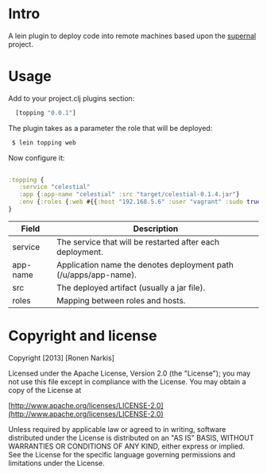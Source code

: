 # Intro

A lein plugin to deploy code into remote machines based upon the [supernal](https://github.com/celestial-ops/supernal) project.

# Usage

Add to your project.clj plugins section:

```clojure
  [topping "0.0.1"]
```

The plugin takes as a parameter the role that will be deployed:

```bash 
 $ lein topping web
```

Now configure it:

```clojure 
 
:topping {
   :service "celestial" 
   :app {:app-name "celestial" :src "target/celestial-0.1.4.jar"}
   :env {:roles {:web #{{:host "192.168.5.6" :user "vagrant" :sudo true}}}}
}

```

Field    | Description
---------|-------------
service  | The service that will be restarted after each deployment.
app-name | Application name the denotes deployment path (/u/apps/app-name).
src      | The deployed artifact (usually a jar file).
roles    | Mapping between roles and hosts.

# Copyright and license

Copyright [2013] [Ronen Narkis]

Licensed under the Apache License, Version 2.0 (the "License");
you may not use this file except in compliance with the License.
You may obtain a copy of the License at

  [http://www.apache.org/licenses/LICENSE-2.0](http://www.apache.org/licenses/LICENSE-2.0)

Unless required by applicable law or agreed to in writing, software
distributed under the License is distributed on an "AS IS" BASIS,
WITHOUT WARRANTIES OR CONDITIONS OF ANY KIND, either express or implied.
See the License for the specific language governing permissions and
limitations under the License.
